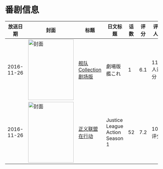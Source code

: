 # 番剧信息

|放送日期|封面|标题|日文标题|话数|评分|评分人数|
|---|---|---|---|---|---|---|
|2016-11-26|<img src="//lain.bgm.tv/pic/cover/c/cd/18/143093_pQzmE.jpg" alt="封面" style="width:150px;height:200px;object-fit:cover;">|[舰队Collection 剧场版](https://bangumi.tv/subject/143093)|劇場版 艦これ|1|6.1|1124人评分|
|2016-11-26|<img src="//lain.bgm.tv/pic/cover/c/fb/74/199810_tLkW0.jpg" alt="封面" style="width:150px;height:200px;object-fit:cover;">|[正义联盟在行动](https://bangumi.tv/subject/199810)|Justice League Action Season 1|52|7.2|10人评分|
